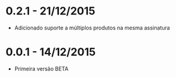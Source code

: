 # 0.2.1 - 21/12/2015
- Adicionado suporte a múltiplos produtos na mesma assinatura

# 0.0.1 - 14/12/2015
- Primeira versão BETA
